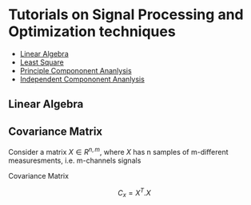 # Tutorials on Signal Processing and Optimization techniques

* [Linear Algebra](la.md)
* [Least Square](lms.md)
* [Principle Compononent Ananlysis](pca.md)
* [Independent Compononent Ananlysis](ica.md)



## Linear Algebra




## Covariance Matrix

Consider a matrix $X \in R^{n,m}$, where $X$ has n samples of m-different measuresments, i.e. m-channels signals

Covariance Matrix

$$C_x =  X^T.X$$


